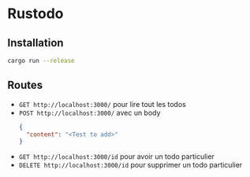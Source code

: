 # Rustodo

## Installation
```bash
cargo run --release
```

## Routes

- `GET http://localhost:3000/` pour lire tout les todos
- `POST http://localhost:3000/` avec un body
  ```json
  {
    "content": "<Test to add>"
  }
  ```
- `GET http://localhost:3000/id` pour avoir un todo particulier
- `DELETE http://localhost:3000/id` pour supprimer un todo particulier
